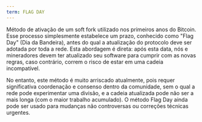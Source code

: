 ```yaml
---
term: FLAG DAY
---
```


Método de ativação de um soft fork utilizado nos primeiros anos do Bitcoin. Esse processo simplesmente estabelece um prazo, conhecido como "Flag Day" (Dia da Bandeira), antes do qual a atualização do protocolo deve ser adotada por toda a rede. Esta abordagem é direta: após esta data, nós e mineradores devem ter atualizado seu software para cumprir com as novas regras, caso contrário, correm o risco de estar em uma cadeia incompatível.

No entanto, este método é muito arriscado atualmente, pois requer significativa coordenação e consenso dentro da comunidade, sem o qual a rede pode experimentar uma divisão, e a cadeia atualizada pode não ser a mais longa (com o maior trabalho acumulado). O método Flag Day ainda pode ser usado para mudanças não controversas ou correções técnicas urgentes.